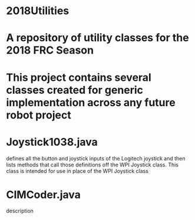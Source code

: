 # 2018Utilities
# A repository of utility classes for the 2018 FRC Season
# This project contains several classes created for generic implementation across any future robot project
# Joystick1038.java 
  defines all the button and joystick inputs of the Logitech joystick and then 
  lists methods that call those definitions off the WPI Joystick class. This class is intended for use in place of the WPI Joystick class
# CIMCoder.java
  description
#
